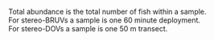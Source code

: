 Total abundance is the total number of fish within a sample. <br>
For stereo-BRUVs a sample is one 60 minute deployment. <br>
For stereo-DOVs a sample is one 50 m transect. <br>

